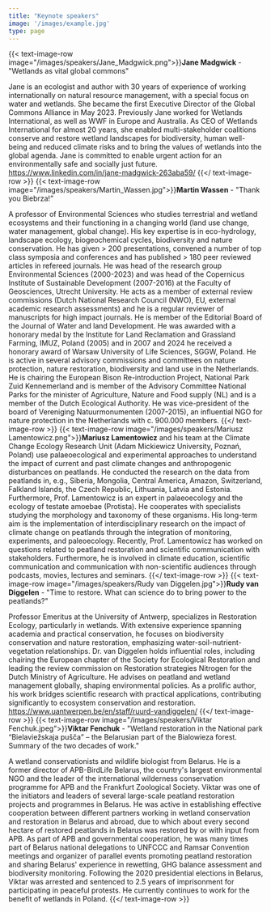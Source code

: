 ```yaml
---
title: "Keynote speakers"
image: '/images/example.jpg'
type: page
---
```

{{< text-image-row image="/images/speakers/Jane_Madgwick.png">}}**Jane Madgwick** - "Wetlands as vital global commons"

Jane is an ecologist and author with 30 years of experience of working internationally on
natural resource management, with a special focus on water and wetlands. She became the
first Executive Director of the Global Commons Alliance in May 2023. Previously Jane
worked for Wetlands International, as well as WWF in Europe and Australia. As CEO of
Wetlands International for almost 20 years, she enabled multi-stakeholder coalitions
conserve and restore wetland landscapes for biodiversity, human well-being and reduced
climate risks and to bring the values of wetlands into the global agenda. Jane is committed
to enable urgent action for an environmentally safe and socially just future.\
https://www.linkedin.com/in/jane-madgwick-263aba59/
{{</ text-image-row >}}
{{< text-image-row image="/images/speakers/Martin_Wassen.jpg">}}**Martin Wassen** - "Thank you Biebrza!”

A professor of Environmental Sciences who studies terrestrial and wetland ecosystems and their functioning in a changing world (land use change, water management, global change). His key expertise is in eco-hydrology, landscape ecology, biogeochemical cycles, biodiversity and nature conservation. He has given > 200 presentations, convened a number of top class symposia and conferences and has published > 180 peer reviewed articles in refereed journals. He was head of the research group Environmental Sciences (2000-2023) and was head of the Copernicus Institute of Sustainable Development (2007-2016) at the Faculty of Geosciences, Utrecht University. He acts as a member of external review commissions (Dutch National Research Council (NWO), EU, external academic research assessments) and he is a regular reviewer of manuscripts for high impact journals. He is member of the Editorial Board of the Journal of Water and land Development. He was awarded with a honorary medal by the Institute for Land Reclamation and Grassland Farming, IMUZ, Poland (2005) and in 2007 and 2024 he received a honorary award of Warsaw University of Life Sciences, SGGW, Poland. He is active in several advisory commissions and committees on nature protection, nature restoration, biodiversity and land use in the Netherlands. He is chairing the European Bison Re-introduction Project, National Park Zuid Kennemerland and is member of the Advisory Committee National Parks for the minister of Agriculture, Nature and Food supply (NL) and is a member of the Dutch Ecological Authority. He was vice-president of the board of Vereniging Natuurmonumenten (2007-2015), an influential NGO for nature protection in the Netherlands with c. 900.000 members. 
{{</ text-image-row >}}
{{< text-image-row image="/images/speakers/Mariusz Lamentowicz.png">}}**Mariusz Lamentowicz** and his team at the Climate Change Ecology Research Unit (Adam Mickiewicz University, Poznań, Poland) use palaeoecological and experimental approaches to understand the impact of current and past climate changes and anthropogenic disturbances on peatlands. He conducted the research on the data from peatlands in, e.g., Siberia, Mongolia, Central America, Amazon, Switzerland, Falkland Islands, the Czech Republic, Lithuania, Latvia and Estonia. Furthermore, Prof. Lamentowicz is an expert in palaeoecology and the ecology of testate amoebae (Protista). He cooperates with specialists studying the morphology and taxonomy of these organisms. His long-term aim is the implementation of interdisciplinary research on the impact of climate change on peatlands through the integration of monitoring, experiments, and paleoecology. Recently, Prof. Lamentowicz has worked on questions related to peatland restoration and scientific communication with stakeholders. Furthermore, he is involved in climate education, scientific communication and communication with non-scientific audiences through podcasts, movies, lectures and seminars.
{{</ text-image-row >}}
{{< text-image-row image="/images/speakers/Rudy van Diggelen.jpg">}}**Rudy van Diggelen** - "Time to restore. What can science do to bring power to the peatlands?"

Professor Emeritus at the University of Antwerp, specializes in Restoration Ecology, particularly in wetlands. With extensive experience spanning academia and practical conservation, he focuses on biodiversity conservation and nature restoration, emphasizing water-soil-nutrient-vegetation relationships. Dr. van Diggelen holds influential roles, including chairing the European chapter of the Society for Ecological Restoration and leading the review commission on Restoration strategies Nitrogen for the Dutch Ministry of Agriculture. He advises on peatland and wetland management globally, shaping environmental policies. As a prolific author, his work bridges scientific research with practical applications, contributing significantly to ecosystem conservation and restoration.\
https://www.uantwerpen.be/en/staff/ruurd-vandiggelen/
{{</ text-image-row >}}
{{< text-image-row image="/images/speakers/Viktar Fenchuk.jpeg">}}**Viktar Fenchuk** - "Wetland restoration in the National park “Bielaviežskaja pušča” – the Belarusian part of the Bialowieza forest. Summary of the two decades of work."

A wetland conservationists and wildlife biologist from Belarus. He is a former director of APB-BirdLife Belarus, the country's largest environmental NGO and the leader of the international wilderness conservation programme for APB and the Frankfurt Zoological Society. Viktar was one of the initiators and leaders of several large-scale peatland restoration projects and programmes in Belarus. He was active in establishing effective cooperation between different partners working in wetland conservation and restoration in Belarus and abroad, due to which about every second hectare of restored peatlands in Belarus was restored by or with input from APB. As part of APB and governmental cooperation, he was many times part of Belarus national delegations to UNFCCC and Ramsar Convention meetings and organizer of parallel events promoting peatland restoration and sharing Belarus' experience in rewetting, GHG balance assessment and biodiversity monitoring. Following the 2020 presidential elections in Belarus, Viktar was arrested and sentenced to 2.5 years of imprisonment for participating in peaceful protests. He currently continues to work for the benefit of wetlands in Poland.
{{</ text-image-row >}}